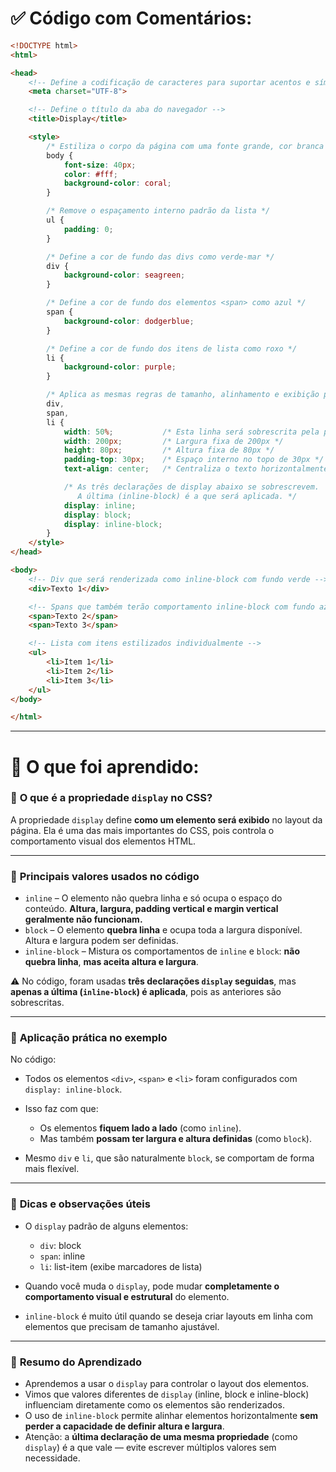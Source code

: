 # ✅ Código com Comentários:

```html
<!DOCTYPE html>
<html>

<head>
    <!-- Define a codificação de caracteres para suportar acentos e símbolos especiais -->
    <meta charset="UTF-8">

    <!-- Define o título da aba do navegador -->
    <title>Display</title>

    <style>
        /* Estiliza o corpo da página com uma fonte grande, cor branca e fundo coral */
        body {
            font-size: 40px;
            color: #fff;
            background-color: coral;
        }

        /* Remove o espaçamento interno padrão da lista */
        ul {
            padding: 0;
        }

        /* Define a cor de fundo das divs como verde-mar */
        div {
            background-color: seagreen;
        }

        /* Define a cor de fundo dos elementos <span> como azul */
        span {
            background-color: dodgerblue;
        }

        /* Define a cor de fundo dos itens de lista como roxo */
        li {
            background-color: purple;
        }

        /* Aplica as mesmas regras de tamanho, alinhamento e exibição para div, span e li */
        div,
        span,
        li {
            width: 50%;           /* Esta linha será sobrescrita pela próxima */
            width: 200px;         /* Largura fixa de 200px */
            height: 80px;         /* Altura fixa de 80px */
            padding-top: 30px;    /* Espaço interno no topo de 30px */
            text-align: center;   /* Centraliza o texto horizontalmente */

            /* As três declarações de display abaixo se sobrescrevem.
               A última (inline-block) é a que será aplicada. */
            display: inline;
            display: block;
            display: inline-block;
        }
    </style>
</head>

<body>
    <!-- Div que será renderizada como inline-block com fundo verde -->
    <div>Texto 1</div>

    <!-- Spans que também terão comportamento inline-block com fundo azul -->
    <span>Texto 2</span>
    <span>Texto 3</span>

    <!-- Lista com itens estilizados individualmente -->
    <ul>
        <li>Item 1</li>
        <li>Item 2</li>
        <li>Item 3</li>
    </ul>
</body>

</html>
```

---

# 📘 O que foi aprendido:

### 🧾 **O que é a propriedade `display` no CSS?**

A propriedade `display` define **como um elemento será exibido** no layout da página. Ela é uma das mais importantes do CSS, pois controla o comportamento visual dos elementos HTML.

---

### 🧩 **Principais valores usados no código**

* `inline` – O elemento não quebra linha e só ocupa o espaço do conteúdo. **Altura, largura, padding vertical e margin vertical geralmente não funcionam.**
* `block` – O elemento **quebra linha** e ocupa toda a largura disponível. Altura e largura podem ser definidas.
* `inline-block` – Mistura os comportamentos de `inline` e `block`: **não quebra linha**, **mas aceita altura e largura**.

⚠️ No código, foram usadas **três declarações `display` seguidas**, mas **apenas a última (`inline-block`) é aplicada**, pois as anteriores são sobrescritas.

---

### 🧪 **Aplicação prática no exemplo**

No código:

* Todos os elementos `<div>`, `<span>` e `<li>` foram configurados com `display: inline-block`.
* Isso faz com que:

  * Os elementos **fiquem lado a lado** (como `inline`).
  * Mas também **possam ter largura e altura definidas** (como `block`).
* Mesmo `div` e `li`, que são naturalmente `block`, se comportam de forma mais flexível.

---

### 🧠 **Dicas e observações úteis**

* O `display` padrão de alguns elementos:

  * `div`: block
  * `span`: inline
  * `li`: list-item (exibe marcadores de lista)
* Quando você muda o `display`, pode mudar **completamente o comportamento visual e estrutural** do elemento.
* `inline-block` é muito útil quando se deseja criar layouts em linha com elementos que precisam de tamanho ajustável.

---

### 🎯 **Resumo do Aprendizado**

* Aprendemos a usar o `display` para controlar o layout dos elementos.
* Vimos que valores diferentes de `display` (inline, block e inline-block) influenciam diretamente como os elementos são renderizados.
* O uso de `inline-block` permite alinhar elementos horizontalmente **sem perder a capacidade de definir altura e largura**.
* Atenção: a **última declaração de uma mesma propriedade** (como `display`) é a que vale — evite escrever múltiplos valores sem necessidade.